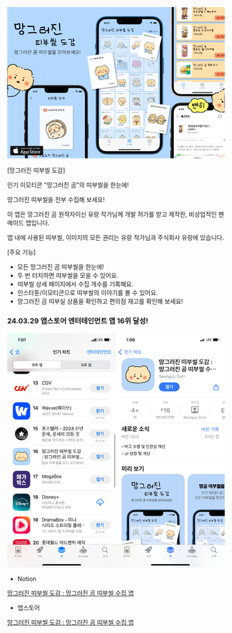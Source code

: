   <a align="center" href="https://eumseungju.notion.site/Swift-UIKit-c5af51d46ab64300bb1f5577d15c2d39?pvs=4">
    <img src="mangDex.png" alt="tincle" width="700">
  </a>
  
[망그러진 띠부씰 도감]

인기 이모티콘 "망그러진 곰"의 띠부씰을 한눈에!

망그러진 띠부씰을 전부 수집해 보세요!

이 앱은 망그러진 곰 원작자이신 유랑 작가님께 개발 허가를 받고 제작한, 비상업적인 팬메이드 앱입니다.

앱 내에 사용된 띠부씰, 이미지의 모든 권리는 유랑 작가님과 주식회사 유랑에 있습니다.

[주요 기능]

- 모든 망그러진 곰 띠부씰을 한눈에!
- 두 번 터치하면 띠부씰을 모을 수 있어요.
- 띠부씰 상세 페이지에서 수집 개수를 기록해요.
- 인스타툰/이모티콘으로 띠부씰의 이야기를 볼 수 있어요.
- 망그러진 곰 띠부실 상품을 확인하고 편의점 재고를 확인해 보세요!

### 24.03.29 앱스토어 엔터테인먼트 앱 16위 달성!

<div style="display: flex; justify-content: center;">
    <a>
        <img src="IMG_9852.PNG.png" alt="tincle" width="350">
    </a>
    <a>
        <img src="IMG_9853.PNG.png" alt="tincle" width="350">
    </a>
</div>


- Notion

[‎망그러진 띠부씰 도감 : 망그러진 곰 띠부씰 수집 앱](https://eumseungju.notion.site/Swift-UIKit-c5af51d46ab64300bb1f5577d15c2d39?pvs=4)


- 앱스토어

[‎망그러진 띠부씰 도감 : 망그러진 곰 띠부씰 수집 앱](https://apps.apple.com/kr/app/망그러진-띠부씰-도감-망그러진-곰-띠부씰-수집-앱/id6479957175)
